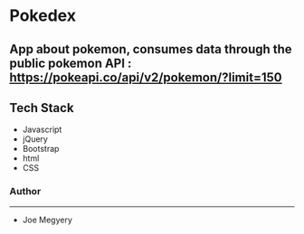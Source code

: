 # Pokedex
App about pokemon, consumes data through the public pokemon API : https://pokeapi.co/api/v2/pokemon/?limit=150
---
## Tech Stack
- Javascript
- jQuery
- Bootstrap
- html
- CSS
### Author 
---
- Joe Megyery